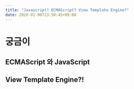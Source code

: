 ```yaml
---
title: "Javascript? ECMAScript? View Template Engine?"
date: 2020-01-06T23:50:45+09:00
---
```


# 궁금이

## ECMAScript 와 JavaScript 

## View Template Engine?!

